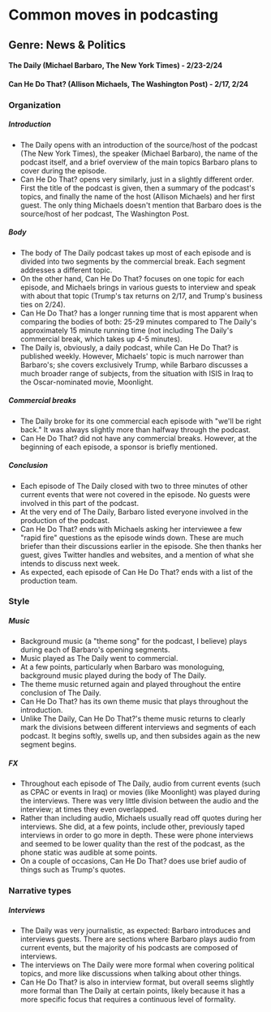 # Common moves in podcasting

## Genre: News & Politics

#### The Daily (Michael Barbaro, The New York Times) - 2/23-2/24

#### Can He Do That? (Allison Michaels, The Washington Post) - 2/17, 2/24

### Organization

##### Introduction

- The Daily opens with an introduction of the source/host of the podcast (The New York Times), the speaker (Michael Barbaro), the name of the podcast itself, and a brief overview of the main topics Barbaro plans to cover during the episode.
- Can He Do That? opens very similarly, just in a slightly different order. First the title of the podcast is given, then a summary of the podcast's topics, and finally the name of the host (Allison Michaels) and her first guest. The only thing Michaels doesn't mention that Barbaro does is the source/host of her podcast, The Washington Post.

##### Body

- The body of The Daily podcast takes up most of each episode and is divided into two segments by the commercial break. Each segment addresses a different topic.
- On the other hand, Can He Do That? focuses on one topic for each episode, and Michaels brings in various guests to interview and speak with about that topic (Trump's tax returns on 2/17, and Trump's business ties on 2/24).
- Can He Do That? has a longer running time that is most apparent when comparing the bodies of both: 25-29 minutes compared to The Daily's approximately 15 minute running time (not including The Daily's commercial break, which takes up 4-5 minutes).
- The Daily is, obviously, a daily podcast, while Can He Do That? is published weekly. However, Michaels' topic is much narrower than Barbaro's; she covers exclusively Trump, while Barbaro discusses a much broader range of subjects, from the situation with ISIS in Iraq to the Oscar-nominated movie, Moonlight.

##### Commercial breaks

- The Daily broke for its one commercial each episode with "we'll be right back." It was always slightly more than halfway through the podcast.
- Can He Do That? did not have any commercial breaks. However, at the beginning of each episode, a sponsor is briefly mentioned.

##### Conclusion

- Each episode of The Daily closed with two to three minutes of other current events that were not covered in the episode. No guests were involved in this part of the podcast.
- At the very end of The Daily, Barbaro listed everyone involved in the production of the podcast.
- Can He Do That? ends with Michaels asking her interviewee a few "rapid fire" questions as the episode winds down. These are much briefer than their discussions earlier in the episode. She then thanks her guest, gives Twitter handles and websites, and a mention of what she intends to discuss next week.
- As expected, each episode of Can He Do That? ends with a list of the production team.

### Style

##### Music

- Background music (a "theme song" for the podcast, I believe) plays during each of Barbaro's opening segments.
- Music played as The Daily went to commercial.
- At a few points, particularly when Barbaro was monologuing, background music played during the body of The Daily.
- The theme music returned again and played throughout the entire conclusion of The Daily.
- Can He Do That? has its own theme music that plays throughout the introduction.
- Unlike The Daily, Can He Do That?'s theme music returns to clearly mark the divisions between different interviews and segments of each podcast. It begins softly, swells up, and then subsides again as the new segment begins.

##### FX

- Throughout each episode of The Daily, audio from current events (such as CPAC or events in Iraq) or movies (like Moonlight) was played during the interviews. There was very little division between the audio and the interview; at times they even overlapped.
- Rather than including audio, Michaels usually read off quotes during her interviews. She did, at a few points, include other, previously taped interviews in order to go more in depth. These were phone interviews and seemed to be lower quality than the rest of the podcast, as the phone static was audible at some points.
- On a couple of occasions, Can He Do That? does use brief audio of things such as Trump's quotes.

### Narrative types

##### Interviews

- The Daily was very journalistic, as expected: Barbaro introduces and interviews guests. There are sections where Barbaro plays audio from current events, but the majority of his podcasts are composed of interviews.
- The interviews on The Daily were more formal when covering political topics, and more like discussions when talking about other things.
- Can He Do That? is also in interview format, but overall seems slightly more formal than The Daily at certain points, likely because it has a more specific focus that requires a continuous level of formality.
